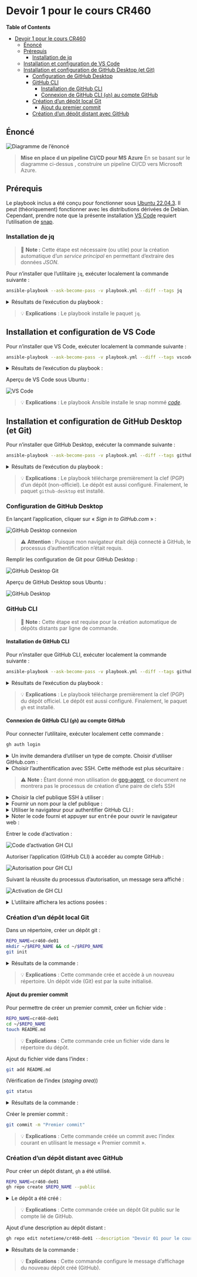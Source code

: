 Devoir 1 pour le cours CR460
============================

<!-- markdown-toc start - Don't edit this section. Run M-x markdown-toc-refresh-toc -->
**Table of Contents**

- [Devoir 1 pour le cours CR460](#devoir-1-pour-le-cours-cr460)
  - [Énoncé](#énoncé)
  - [Prérequis](#prérequis)
    - [Installation de jq](#installation-de-jq)
  - [Installation et configuration de VS Code](#installation-et-configuration-de-vs-code)
  - [Installation et configuration de GitHub Desktop (et Git)](#installation-et-configuration-de-github-desktop-et-git)
    - [Configuration de GitHub Desktop](#configuration-de-github-desktop)
    - [GitHub CLI](#github-cli)
      - [Installation de GitHub CLI](#installation-de-github-cli)
      - [Connexion de GitHub CLI (`gh`) au compte GitHub](#connexion-de-github-cli-gh-au-compte-github)
    - [Création d’un dépôt local Git](#création-dun-dépôt-local-git)
      - [Ajout du premier commit](#ajout-du-premier-commit)
    - [Création d’un dépôt distant avec GitHub](#création-dun-dépôt-distant-avec-github)

<!-- markdown-toc end -->

## Énoncé
![Diagramme de l’énoncé](./docs/homework_diagram.png)

> **Mise en place d un pipeline CI/CD pour MS Azure**
> En se basant sur le diagramme ci-dessus , construire un pipeline CI/CD vers Microsoft Azure.

## Prérequis
Le playbook inclus a été conçu pour fonctionner sous [Ubuntu 22.04.3](https://releases.ubuntu.com/jammy/).  Il peut (théoriquement) fonctionner avec les distributions dérivées de Debian.  Cependant, prendre note que la présente installation [VS Code](https://code.visualstudio.com/) requiert l’utilisation de [snap](https://snapcraft.io/about).

### Installation de jq
> 📝 **Note :** Cette étape est nécessaire (ou utile) pour la création automatique d’un _service principal_ en permettant d’extraire des données _JSON_.

Pour n’installer que l’utilitaire `jq`, exécuter localement la commande suivante :

```bash
ansible-playbook --ask-become-pass -v playbook.yml --diff --tags jq
```

<details>
  <summary>Résultats de l’exécution du playbook :</summary>

```console
Using /etc/ansible/ansible.cfg as config file
BECOME password: XXXXXX
[WARNING]: provided hosts list is empty, only localhost is available. Note that the implicit localhost does not match 'all'

PLAY [Installation des logiciels du DE01 cours CR460] ******************************************************************************************************************************************************

TASK [Gathering Facts] *************************************************************************************************************************************************************************************
ok: [localhost]

TASK [Installation de jq] **********************************************************************************************************************************************************************************
Lecture des listes de paquets…
Construction de l'arbre des dépendances…
Lecture des informations d'état…
Les NOUVEAUX paquets suivants seront installés :
  jq
0 mis à jour, 1 nouvellement installés, 0 à enlever et 1 non mis à jour.
Il est nécessaire de prendre 52.5 ko dans les archives.
Après cette opération, 102 ko d'espace disque supplémentaires seront utilisés.
Réception de :1 http://gpl.savoirfairelinux.net/pub/mirrors/ubuntu jammy/main amd64 jq amd64 1.6-2.1ubuntu3 [52.5 kB]
52.5 ko réceptionnés en 0s (476 ko/s)
Sélection du paquet jq précédemment désélectionné.
(Lecture de la base de données... 
(Lecture de la base de données... 5%
(Lecture de la base de données... 10%
(Lecture de la base de données... 15%
(Lecture de la base de données... 20%
(Lecture de la base de données... 25%
(Lecture de la base de données... 30%
(Lecture de la base de données... 35%
(Lecture de la base de données... 40%
(Lecture de la base de données... 45%
(Lecture de la base de données... 50%
(Lecture de la base de données... 55%
(Lecture de la base de données... 60%
(Lecture de la base de données... 65%
(Lecture de la base de données... 70%
(Lecture de la base de données... 75%
(Lecture de la base de données... 80%
(Lecture de la base de données... 85%
(Lecture de la base de données... 90%
(Lecture de la base de données... 95%
(Lecture de la base de données... 100%
(Lecture de la base de données... 438132 fichiers et répertoires déjà installés.)
Préparation du dépaquetage de .../jq_1.6-2.1ubuntu3_amd64.deb ...
Dépaquetage de jq (1.6-2.1ubuntu3) ...
Paramétrage de jq (1.6-2.1ubuntu3) ...
Traitement des actions différées (« triggers ») pour man-db (2.10.2-1) ...
changed: [localhost] => {"cache_update_time": 1710052522, "cache_updated": false, "changed": true, "stderr": "", "stderr_lines": [], "stdout": "Lecture des listes de paquets…\nConstruction de l'arbre des dépendances…\nLecture des informations d'état…\nLes NOUVEAUX paquets suivants seront installés :\n  jq\n0 mis à jour, 1 nouvellement installés, 0 à enlever et 1 non mis à jour.\nIl est nécessaire de prendre 52.5 ko dans les archives.\nAprès cette opération, 102 ko d'espace disque supplémentaires seront utilisés.\nRéception de :1 http://gpl.savoirfairelinux.net/pub/mirrors/ubuntu jammy/main amd64 jq amd64 1.6-2.1ubuntu3 [52.5 kB]\n52.5 ko réceptionnés en 0s (476 ko/s)\nSélection du paquet jq précédemment désélectionné.\r\n(Lecture de la base de données... \r(Lecture de la base de données... 5%\r(Lecture de la base de données... 10%\r(Lecture de la base de données... 15%\r(Lecture de la base de données... 20%\r(Lecture de la base de données... 25%\r(Lecture de la base de données... 30%\r(Lecture de la base de données... 35%\r(Lecture de la base de données... 40%\r(Lecture de la base de données... 45%\r(Lecture de la base de données... 50%\r(Lecture de la base de données... 55%\r(Lecture de la base de données... 60%\r(Lecture de la base de données... 65%\r(Lecture de la base de données... 70%\r(Lecture de la base de données... 75%\r(Lecture de la base de données... 80%\r(Lecture de la base de données... 85%\r(Lecture de la base de données... 90%\r(Lecture de la base de données... 95%\r(Lecture de la base de données... 100%\r(Lecture de la base de données... 438132 fichiers et répertoires déjà installés.)\r\nPréparation du dépaquetage de .../jq_1.6-2.1ubuntu3_amd64.deb ...\r\nDépaquetage de jq (1.6-2.1ubuntu3) ...\r\nParamétrage de jq (1.6-2.1ubuntu3) ...\r\nTraitement des actions différées (« triggers ») pour man-db (2.10.2-1) ...\r\n", "stdout_lines": ["Lecture des listes de paquets…", "Construction de l'arbre des dépendances…", "Lecture des informations d'état…", "Les NOUVEAUX paquets suivants seront installés :", "  jq", "0 mis à jour, 1 nouvellement installés, 0 à enlever et 1 non mis à jour.", "Il est nécessaire de prendre 52.5 ko dans les archives.", "Après cette opération, 102 ko d'espace disque supplémentaires seront utilisés.", "Réception de :1 http://gpl.savoirfairelinux.net/pub/mirrors/ubuntu jammy/main amd64 jq amd64 1.6-2.1ubuntu3 [52.5 kB]", "52.5 ko réceptionnés en 0s (476 ko/s)", "Sélection du paquet jq précédemment désélectionné.", "(Lecture de la base de données... ", "(Lecture de la base de données... 5%", "(Lecture de la base de données... 10%", "(Lecture de la base de données... 15%", "(Lecture de la base de données... 20%", "(Lecture de la base de données... 25%", "(Lecture de la base de données... 30%", "(Lecture de la base de données... 35%", "(Lecture de la base de données... 40%", "(Lecture de la base de données... 45%", "(Lecture de la base de données... 50%", "(Lecture de la base de données... 55%", "(Lecture de la base de données... 60%", "(Lecture de la base de données... 65%", "(Lecture de la base de données... 70%", "(Lecture de la base de données... 75%", "(Lecture de la base de données... 80%", "(Lecture de la base de données... 85%", "(Lecture de la base de données... 90%", "(Lecture de la base de données... 95%", "(Lecture de la base de données... 100%", "(Lecture de la base de données... 438132 fichiers et répertoires déjà installés.)", "Préparation du dépaquetage de .../jq_1.6-2.1ubuntu3_amd64.deb ...", "Dépaquetage de jq (1.6-2.1ubuntu3) ...", "Paramétrage de jq (1.6-2.1ubuntu3) ...", "Traitement des actions différées (« triggers ») pour man-db (2.10.2-1) ..."]}

PLAY RECAP *************************************************************************************************************************************************************************************************
localhost                  : ok=2    changed=1    unreachable=0    failed=0    skipped=0    rescued=0    ignored=0
```
</details>

> 💡 **Explications** : Le playbook installe le paquet `jq`.

## Installation et configuration de VS Code
Pour n’installer que VS Code, exécuter localement la commande suivante :

```bash
ansible-playbook --ask-become-pass -v playbook.yml --diff --tags vscode
```

<details>
  <summary>Résultats de l’exécution du playbook :</summary>

```console
Using /etc/ansible/ansible.cfg as config file
BECOME password: XXXXXX
[WARNING]: provided hosts list is empty, only localhost is available. Note that the implicit localhost does not match 'all'

PLAY [Installation des logiciels du DE01 cours CR460] ******************************************************************************************************************************************************

TASK [Gathering Facts] *************************************************************************************************************************************************************************************
ok: [localhost]

TASK [Installation de VSCode] ******************************************************************************************************************************************************************************
changed: [localhost] => {"changed": true, "channel": "latest/stable", "classic": true, "cmd": "['state', 'classic', 'channel', 'dangerous', 'code']", "snap_names": ["code"], "snaps_installed": ["code"]}

PLAY RECAP *************************************************************************************************************************************************************************************************
localhost                  : ok=2    changed=1    unreachable=0    failed=0    skipped=0    rescued=0    ignored=0
```
</details>

Aperçu de VS Code sous Ubuntu :

![VS Code](./docs/vscode_window.png)

> 💡 **Explications** : Le playbook Ansible installe le snap nommé _[code](https://snapcraft.io/code)_.

## Installation et configuration de GitHub Desktop (et Git)
Pour n’installer que GitHub Desktop, exécuter la commande suivante :

```bash
ansible-playbook --ask-become-pass -v playbook.yml --diff --tags github-desktop
```

<details>
  <summary>Résultats de l’exécution du playbook :</summary>

```console
Using /etc/ansible/ansible.cfg as config file
BECOME password: XXXXXX
[WARNING]: provided hosts list is empty, only localhost is available. Note that the implicit localhost does not match 'all'

PLAY [Installation des logiciels du DE01 cours CR460] ******************************************************************************************************************************************************

TASK [Gathering Facts] *************************************************************************************************************************************************************************************
ok: [localhost]

TASK [Téléchargement de la clef PGP du dépôt] **************************************************************************************************************************************************************
changed: [localhost] => {"after": ["7FC979028B1997C1", "DE58E9B416EB1F95"], "before": [], "changed": true, "fp": "7FC979028B1997C1", "id": "7FC979028B1997C1", "key_id": "7FC979028B1997C1", "short_id": "8B1997C1"}

ASK [Ajout du dépôt GitHub Desktop] ***********************************************************************************************************************************************************************
changed: [localhost] => {"changed": true, "repo": "deb [arch=amd64 signed-by=/usr/share/keyrings/ansible_shiftkey_repo-archive-keyring.gpg] https://apt.packages.shiftkey.dev/ubuntu/ any main", "sources_added": [], "sources_removed": [], "state": "present"}

TASK [Installation de GitHub Desktop] **********************************************************************************************************************************************************************
Lecture des listes de paquets…
Construction de l'arbre des dépendances…
Lecture des informations d'état…
Paquets suggérés :
  gir1.2-gnomekeyring-1.0 libgnome-keyring0
Les NOUVEAUX paquets suivants seront installés :
  github-desktop
0 mis à jour, 1 nouvellement installés, 0 à enlever et 1 non mis à jour.
Il est nécessaire de prendre 94.6 Mo dans les archives.
Après cette opération, 345 Mo d'espace disque supplémentaires seront utilisés.
Réception de :1 https://apt.packages.shiftkey.dev/ubuntu any/main amd64 github-desktop amd64 3.3.8-linux1 [94.6 MB]
94.6 Mo réceptionnés en 12s (8052 ko/s)
Sélection du paquet github-desktop précédemment désélectionné.
(Lecture de la base de données... 
(Lecture de la base de données... 5%
(Lecture de la base de données... 10%
(Lecture de la base de données... 15%
(Lecture de la base de données... 20%
(Lecture de la base de données... 25%
(Lecture de la base de données... 30%
(Lecture de la base de données... 35%
(Lecture de la base de données... 40%
(Lecture de la base de données... 45%
(Lecture de la base de données... 50%
(Lecture de la base de données... 55%
(Lecture de la base de données... 60%
(Lecture de la base de données... 65%
(Lecture de la base de données... 70%
(Lecture de la base de données... 75%
(Lecture de la base de données... 80%
(Lecture de la base de données... 85%
(Lecture de la base de données... 90%
(Lecture de la base de données... 95%
(Lecture de la base de données... 100%
(Lecture de la base de données... 436345 fichiers et répertoires déjà installés.)
Préparation du dépaquetage de .../github-desktop_3.3.8-linux1_amd64.deb ...
Dépaquetage de github-desktop (3.3.8-linux1) ...
Paramétrage de github-desktop (3.3.8-linux1) ...
Traitement des actions différées (« triggers ») pour desktop-file-utils (0.26-1ubuntu3) ...
Traitement des actions différées (« triggers ») pour hicolor-icon-theme (0.17-2) ...
Traitement des actions différées (« triggers ») pour gnome-menus (3.36.0-1ubuntu3) ...
Traitement des actions différées (« triggers ») pour mailcap (3.70+nmu1ubuntu1) ...
changed: [localhost] => {"cache_update_time": 1710049877, "cache_updated": false, "changed": true, "stderr": "", "stderr_lines": [], "stdout": "Lecture des listes de paquets…\nConstruction de l'arbre des dépendances…\nLecture des informations d'état…\nPaquets suggérés :\n  gir1.2-gnomekeyring-1.0 libgnome-keyring0\nLes NOUVEAUX paquets suivants seront installés :\n  github-desktop\n0 mis à jour, 1 nouvellement installés, 0 à enlever et 1 non mis à jour.\nIl est nécessaire de prendre 94.6 Mo dans les archives.\nAprès cette opération, 345 Mo d'espace disque supplémentaires seront utilisés.\nRéception de :1 https://apt.packages.shiftkey.dev/ubuntu any/main amd64 github-desktop amd64 3.3.8-linux1 [94.6 MB]\n94.6 Mo réceptionnés en 12s (8052 ko/s)\nSélection du paquet github-desktop précédemment désélectionné.\r\n(Lecture de la base de données... \r(Lecture de la base de données... 5%\r(Lecture de la base de données... 10%\r(Lecture de la base de données... 15%\r(Lecture de la base de données... 20%\r(Lecture de la base de données... 25%\r(Lecture de la base de données... 30%\r(Lecture de la base de données... 35%\r(Lecture de la base de données... 40%\r(Lecture de la base de données... 45%\r(Lecture de la base de données... 50%\r(Lecture de la base de données... 55%\r(Lecture de la base de données... 60%\r(Lecture de la base de données... 65%\r(Lecture de la base de données... 70%\r(Lecture de la base de données... 75%\r(Lecture de la base de données... 80%\r(Lecture de la base de données... 85%\r(Lecture de la base de données... 90%\r(Lecture de la base de données... 95%\r(Lecture de la base de données... 100%\r(Lecture de la base de données... 436345 fichiers et répertoires déjà installés.)\r\nPréparation du dépaquetage de .../github-desktop_3.3.8-linux1_amd64.deb ...\r\nDépaquetage de github-desktop (3.3.8-linux1) ...\r\nParamétrage de github-desktop (3.3.8-linux1) ...\r\nTraitement des actions différées (« triggers ») pour desktop-file-utils (0.26-1ubuntu3) ...\r\nTraitement des actions différées (« triggers ») pour hicolor-icon-theme (0.17-2) ...\r\nTraitement des actions différées (« triggers ») pour gnome-menus (3.36.0-1ubuntu3) ...\r\nTraitement des actions différées (« triggers ») pour mailcap (3.70+nmu1ubuntu1) ...\r\n", "stdout_lines": ["Lecture des listes de paquets…", "Construction de l'arbre des dépendances…", "Lecture des informations d'état…", "Paquets suggérés :", "  gir1.2-gnomekeyring-1.0 libgnome-keyring0", "Les NOUVEAUX paquets suivants seront installés :", "  github-desktop", "0 mis à jour, 1 nouvellement installés, 0 à enlever et 1 non mis à jour.", "Il est nécessaire de prendre 94.6 Mo dans les archives.", "Après cette opération, 345 Mo d'espace disque supplémentaires seront utilisés.", "Réception de :1 https://apt.packages.shiftkey.dev/ubuntu any/main amd64 github-desktop amd64 3.3.8-linux1 [94.6 MB]", "94.6 Mo réceptionnés en 12s (8052 ko/s)", "Sélection du paquet github-desktop précédemment désélectionné.", "(Lecture de la base de données... ", "(Lecture de la base de données... 5%", "(Lecture de la base de données... 10%", "(Lecture de la base de données... 15%", "(Lecture de la base de données... 20%", "(Lecture de la base de données... 25%", "(Lecture de la base de données... 30%", "(Lecture de la base de données... 35%", "(Lecture de la base de données... 40%", "(Lecture de la base de données... 45%", "(Lecture de la base de données... 50%", "(Lecture de la base de données... 55%", "(Lecture de la base de données... 60%", "(Lecture de la base de données... 65%", "(Lecture de la base de données... 70%", "(Lecture de la base de données... 75%", "(Lecture de la base de données... 80%", "(Lecture de la base de données... 85%", "(Lecture de la base de données... 90%", "(Lecture de la base de données... 95%", "(Lecture de la base de données... 100%", "(Lecture de la base de données... 436345 fichiers et répertoires déjà installés.)", "Préparation du dépaquetage de .../github-desktop_3.3.8-linux1_amd64.deb ...", "Dépaquetage de github-desktop (3.3.8-linux1) ...", "Paramétrage de github-desktop (3.3.8-linux1) ...", "Traitement des actions différées (« triggers ») pour desktop-file-utils (0.26-1ubuntu3) ...", "Traitement des actions différées (« triggers ») pour hicolor-icon-theme (0.17-2) ...", "Traitement des actions différées (« triggers ») pour gnome-menus (3.36.0-1ubuntu3) ...", "Traitement des actions différées (« triggers ») pour mailcap (3.70+nmu1ubuntu1) ..."]}

PLAY RECAP *************************************************************************************************************************************************************************************************
localhost                  : ok=4    changed=2    unreachable=0    failed=0    skipped=0    rescued=0    ignores=0
```
</details>

> 💡 **Explications** : Le playbook télécharge premièrement la clef (PGP) d’un dépôt (non-officiel).  Le dépôt est aussi configuré.  Finalement, le paquet `github-desktop` est installé.

### Configuration de GitHub Desktop
En lançant l’application, cliquer sur « _Sign in to GitHub.com_ » :

![GitHub Desktop connexion](./docs/github_desktop_first_page.png)

> ⚠️ **Attention** : Puisque mon navigateur était déjà connecté à GitHub, le processus d’authentification n’était requis.

Remplir les configuration de Git pour GitHub Desktop :

![GitHub Desktop Git](./docs/github_desktop_configure_git.png)

Aperçu de GitHub Desktop sous Ubuntu :

![GitHub Desktop](./docs/github_desktop_window.png)

### GitHub CLI
> 📝 **Note :** Cette étape est requise pour la création automatique de dépôts distants par ligne de commande.

#### Installation de GitHub CLI
Pour n’installer que GitHub CLI, exécuter localement la commande suivante :

```bash
ansible-playbook --ask-become-pass -v playbook.yml --diff --tags github-cli
```

<details>
  <summary>Résultats de l’exécution du playbook :</summary>

```console
Using /etc/ansible/ansible.cfg as config file
BECOME password: XXXXXX
[WARNING]: provided hosts list is empty, only localhost is available. Note that the implicit localhost does not match 'all'

PLAY [Installation des logiciels du DE01 cours CR460] ******************************************************************************************************************************************************

TASK [Gathering Facts] *************************************************************************************************************************************************************************************
ok: [localhost]

TASK [Téléchargement de la clef PGP du dépôt] **************************************************************************************************************************************************************
changed: [localhost] => {"after": ["23F3D4EA75716059", "E5FAF19590714157"], "before": [], "changed": true, "fp": "23F3D4EA75716059", "id": "23F3D4EA75716059", "key_id": "23F3D4EA75716059", "short_id": "75716059"}

TASK [Ajout du dépôt GitHub CLI] ***************************************************************************************************************************************************************************
changed: [localhost] => {"changed": true, "repo": "deb [arch=amd64 signed-by=/usr/share/keyrings/ansible_githubcli_repo-archive-keyring.gpg] https://cli.github.com/packages stable main", "sources_added": [], "sources_removed": [], "state": "present"}

TASK [Installation de GitHub CLI] **************************************************************************************************************************************************************************
Lecture des listes de paquets…
Construction de l'arbre des dépendances…
Lecture des informations d'état…
Les NOUVEAUX paquets suivants seront installés :
  gh
0 mis à jour, 1 nouvellement installés, 0 à enlever et 1 non mis à jour.
Il est nécessaire de prendre 0 o/11.3 Mo dans les archives.
Après cette opération, 43.7 Mo d'espace disque supplémentaires seront utilisés.
Sélection du paquet gh précédemment désélectionné.
(Lecture de la base de données... 
(Lecture de la base de données... 5%
(Lecture de la base de données... 10%
(Lecture de la base de données... 15%
(Lecture de la base de données... 20%
(Lecture de la base de données... 25%
(Lecture de la base de données... 30%
(Lecture de la base de données... 35%
(Lecture de la base de données... 40%
(Lecture de la base de données... 45%
(Lecture de la base de données... 50%
(Lecture de la base de données... 55%
(Lecture de la base de données... 60%
(Lecture de la base de données... 65%
(Lecture de la base de données... 70%
(Lecture de la base de données... 75%
(Lecture de la base de données... 80%
(Lecture de la base de données... 85%
(Lecture de la base de données... 90%
(Lecture de la base de données... 95%
(Lecture de la base de données... 100%
(Lecture de la base de données... 437959 fichiers et répertoires déjà installés.)
Préparation du dépaquetage de .../archives/gh_2.45.0_amd64.deb ...
Dépaquetage de gh (2.45.0) ...
Paramétrage de gh (2.45.0) ...
Traitement des actions différées (« triggers ») pour man-db (2.10.2-1) ...
changed: [localhost] => {"cache_update_time": 1710051479, "cache_updated": false, "changed": true, "stderr": "", "stderr_lines": [], "stdout": "Lecture des listes de paquets…\nConstruction de l'arbre des dépendances…\nLecture des informations d'état…\nLes NOUVEAUX paquets suivants seront installés :\n  gh\n0 mis à jour, 1 nouvellement installés, 0 à enlever et 1 non mis à jour.\nIl est nécessaire de prendre 0 o/11.3 Mo dans les archives.\nAprès cette opération, 43.7 Mo d'espace disque supplémentaires seront utilisés.\nSélection du paquet gh précédemment désélectionné.\r\n(Lecture de la base de données... \r(Lecture de la base de données... 5%\r(Lecture de la base de données... 10%\r(Lecture de la base de données... 15%\r(Lecture de la base de données... 20%\r(Lecture de la base de données... 25%\r(Lecture de la base de données... 30%\r(Lecture de la base de données... 35%\r(Lecture de la base de données... 40%\r(Lecture de la base de données... 45%\r(Lecture de la base de données... 50%\r(Lecture de la base de données... 55%\r(Lecture de la base de données... 60%\r(Lecture de la base de données... 65%\r(Lecture de la base de données... 70%\r(Lecture de la base de données... 75%\r(Lecture de la base de données... 80%\r(Lecture de la base de données... 85%\r(Lecture de la base de données... 90%\r(Lecture de la base de données... 95%\r(Lecture de la base de données... 100%\r(Lecture de la base de données... 437959 fichiers et répertoires déjà installés.)\r\nPréparation du dépaquetage de .../archives/gh_2.45.0_amd64.deb ...\r\nDépaquetage de gh (2.45.0) ...\r\nParamétrage de gh (2.45.0) ...\r\nTraitement des actions différées (« triggers ») pour man-db (2.10.2-1) ...\r\n", "stdout_lines": ["Lecture des listes de paquets…", "Construction de l'arbre des dépendances…", "Lecture des informations d'état…", "Les NOUVEAUX paquets suivants seront installés :", "  gh", "0 mis à jour, 1 nouvellement installés, 0 à enlever et 1 non mis à jour.", "Il est nécessaire de prendre 0 o/11.3 Mo dans les archives.", "Après cette opération, 43.7 Mo d'espace disque supplémentaires seront utilisés.", "Sélection du paquet gh précédemment désélectionné.", "(Lecture de la base de données... ", "(Lecture de la base de données... 5%", "(Lecture de la base de données... 10%", "(Lecture de la base de données... 15%", "(Lecture de la base de données... 20%", "(Lecture de la base de données... 25%", "(Lecture de la base de données... 30%", "(Lecture de la base de données... 35%", "(Lecture de la base de données... 40%", "(Lecture de la base de données... 45%", "(Lecture de la base de données... 50%", "(Lecture de la base de données... 55%", "(Lecture de la base de données... 60%", "(Lecture de la base de données... 65%", "(Lecture de la base de données... 70%", "(Lecture de la base de données... 75%", "(Lecture de la base de données... 80%", "(Lecture de la base de données... 85%", "(Lecture de la base de données... 90%", "(Lecture de la base de données... 95%", "(Lecture de la base de données... 100%", "(Lecture de la base de données... 437959 fichiers et répertoires déjà installés.)", "Préparation du dépaquetage de .../archives/gh_2.45.0_amd64.deb ...", "Dépaquetage de gh (2.45.0) ...", "Paramétrage de gh (2.45.0) ...", "Traitement des actions différées (« triggers ») pour man-db (2.10.2-1) ..."]}

PLAY RECAP *************************************************************************************************************************************************************************************************
localhost                  : ok=4    changed=3    unreachable=0    failed=0    skipped=0    rescued=0    ignored=0
```
</details>

> 💡 **Explications** : Le playbook télécharge premièrement la clef (PGP) du dépôt officiel.  Le dépôt est aussi configuré.  Finalement, le paquet `gh` est installé.

#### Connexion de GitHub CLI (`gh`) au compte GitHub
Pour connecter l’utilitaire, exécuter localement cette commande :

```bash
gh auth login
```

<details>
  <summary>Un invite demandera d’utiliser un type de compte.  Choisir d’utiliser GitHub.com :</summary>

```console
? What account do you want to log into?  [Use arrows to move, type to filter]
> GitHub.com
  GitHub Enterprise Server
```
</details>

<details>
  <summary>Choisir l’authentification avec SSH.  Cette méthode est plus sécuritaire :</summary>

```console
? What is your preferred protocol for Git operations on this host?  [Use arrows to move, type to filter]
  HTTPS
> SSH
```
</details>

> ⚠️ **Note :** Étant donné mon utilisation de [gpg-agent](https://gist.github.com/mcattarinussi/834fc4b641ff4572018d0c665e5a94d3), ce document ne montrera pas le processus de création d’une paire de clefs SSH

<details>
  <summary>Choisir la clef publique SSH à utiliser :</summary>

```console
? Upload your SSH public key to your GitHub account? ~/.ssh/XXXX.pub
```
</details>

<details>
  <summary>Fournir un nom pour la clef publique :</summary>

```console
? Title for your SSH key: GitHub CLI
```
</details>

<details>
  <summary>Utiliser le navigateur pour authentifier GitHub CLI :</summary>

```console
? How would you like to authenticate GitHub CLI?  [Use arrows to move, type to filter]
> Login with a web browser
  Paste an authentication token
```
</details>


<details>
  <summary>Noter le code fourni et appuyer sur <kbd>entrée</kbd> pour ouvrir le navigateur web :</summary>

```console
! First copy your one-time code: XXXX-XXXX
Press Enter to open github.com in your browser...
```
</details>

Entrer le code d’activation :

![Code d’activation GH CLI](./docs/gh_activation_otp.png)

Autoriser l’application (GitHub CLI) à accéder au compte GitHub :

![Autorisation pour GH CLI](./docs/gh_activation_authorization.png)

Suivant la réussite du processus d’autorisation, un message sera affiché :

![Activation de GH CLI](./docs/gh_activation_success.png)

<details>
  <summary>L’utilitaire affichera les actions posées :</summary>

```console
✓ Authentication complete.
- gh config set -h github.com git_protocol ssh
✓ Configured git protocol
✓ SSH key already existed on your GitHub account: ~/.ssh/XXXX.pub
✓ Logged in as notetiene
```
</details>

### Création d’un dépôt local Git
Dans un répertoire, créer un dépôt git :

```bash
REPO_NAME=cr460-de01
mkdir ~/$REPO_NAME && cd ~/$REPO_NAME
git init
```

<details>
  <summary>Résultats de la commande :</summary>

```console
Initialized empty Git repository in /home/etienne/cr460-de01/.git/
```
</details>

> 💡 **Explications** : Cette commande crée et accède à un nouveau répertoire.  Un dépôt vide (Git) est par la suite initialisé.

#### Ajout du premier commit
Pour permettre de créer un premier commit, créer un fichier vide :

```bash
REPO_NAME=cr460-de01
cd ~/$REPO_NAME
touch README.md
```

> 💡 **Explications** : Cette commande crée un fichier vide dans le répertoire du dépôt.

Ajout du fichier vide dans l’index :
```bash
git add README.md
```

(Vérification de l’index (_staging area_))

```bash
git status
```

<details>
  <summary>Résultats de la commande :</summary>

```console
On branch main

No commits yet

Changes to be committed:
  (use "git rm --cached <file>..." to unstage)
	new file:   README.md
```
</details>

Créer le premier commit :

```bash
git commit -m "Premier commit"
```

> 💡 **Explications** : Cette commande créée un commit avec l’index courant en utilisant le message « Premier commit ».

### Création d’un dépôt distant avec GitHub
Pour créer un dépôt distant, `gh` a été utilisé.

```bash
REPO_NAME=cr460-de01
gh repo create $REPO_NAME --public
```

<details>
  <summary>Le dépôt a été créé :</summary>

```console
✓ Created repository notetiene/cr460-de01 on GitHub
  https://github.com/notetiene/cr460-de01
```
</details>

> 💡 **Explications** : Cette commande créée un dépôt Git public sur le compte lié de GitHub.

Ajout d’une description au dépôt distant :

```bash
gh repo edit notetiene/cr460-de01 --description "Devoir 01 pour le cours CR460"
```

<details>
  <summary>Résultats de la commande :</summary>

```console
✓ Edited repository notetiene/cr460-de01
```
</details>

> 💡 **Explications** : Cette commande configure le message d’affichage du nouveau dépôt créé (GitHub).
